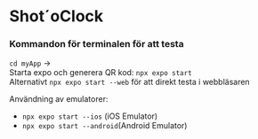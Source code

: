 # Shot´oClock




### Kommandon för terminalen för att testa
```cd myApp``` ->   
Starta expo och generera QR kod: ```npx expo start``` <!-- npm run web -->    
Alternativt ```npx expo start --web``` för att direkt testa i webbläsaren

Användning av emulatorer:
* ```npx expo start --ios``` (iOS Emulator)
* ```npx expo start --android```(Android Emulator)
